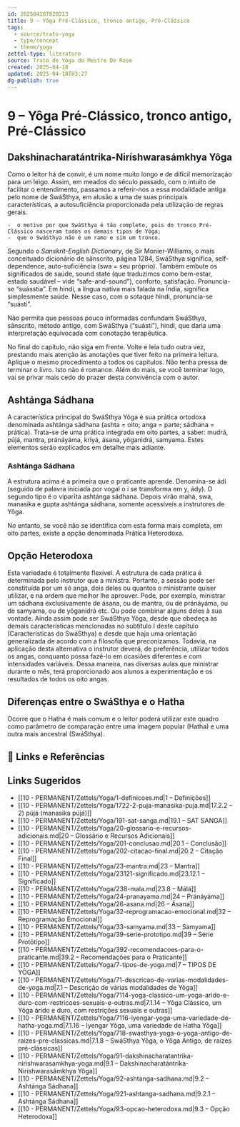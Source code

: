 ```yaml
---
id: 20250418T020213
title: 9 – Yôga Pré-Clássico, tronco antigo, Pré-Clássico
tags:
  - source/trato-yoga
  - type/concept
  - theme/yoga
zettel-type: literature
source: Trato de Yôga do Mestre De Rose
created: 2025-04-18
updated: 2025-04-18T03:27
dg-publish: true
---
```


# 9 – Yôga Pré-Clássico, tronco antigo, Pré-Clássico

## Dakshinacharatántrika-Niríshwarasámkhya Yôga

Como o leitor há de convir, é um nome muito longo e de difícil memorização para um leigo. Assim, em meados do século passado, com o intuito de facilitar o entendimento, passamos a referir-nos a essa modalidade antiga pelo nome de SwáSthya, em alusão a uma de suas principais características, a autosuficiência proporcionada pela utilização de regras gerais.

    -  o motivo por que SwáSthya é tão completo, pois do tronco Pré-Clássico nasceram todos os demais tipos de Yôga;
    -  que o SwáSthya não é um ramo e sim um tronco.

Segundo o *Sanskrit-English Dictionary*, de Sir Monier-Williams, o mais conceituado dicionário de sânscrito, página 1284, SwáSthya significa, self-dependence, auto-suficiência (swa = seu próprio). Também embute os significados de saúde, sound state (que traduzimos como bem-estar, estado saudável – vide “safe-and-sound”), conforto, satisfação. Pronuncia-se “suásstia”. Em hindi, a língua nativa mais falada na Índia, significa simplesmente saúde. Nesse caso, com o sotaque hindi, pronuncia-se “suásti”.

Não permita que pessoas pouco informadas confundam SwáSthya, sânscrito, método antigo, com SwáSthya (“suásti”), hindi, que daria uma interpretação equivocada com conotação terapêutica.

No final do capítulo, não siga em frente. Volte e leia tudo outra vez, prestando mais atenção às anotações que tiver feito na primeira leitura. Aplique o mesmo procedimento a todos os capítulos. Não tenha pressa de terminar o livro. Isto não é romance. Além do mais, se você terminar logo, vai se privar mais cedo do prazer desta convivência com o autor.

## Ashtánga Sádhana

A característica principal do SwáSthya Yôga é sua prática ortodoxa denominada ashtánga sádhana (ashta = oito; anga = parte; sádhana = prática). Trata-se de uma prática integrada em oito partes, a saber: mudrá, pújá, mantra, pránáyáma, kriyá, ásana, yôganidrá, samyama. Estes elementos serão explicados em detalhe mais adiante.

### Ashtánga Sádhana
A estrutura acima é a primeira que o praticante aprende. Denomina-se ádi (seguido de palavra iniciada por vogal o i se transforma em y, ády). O segundo tipo é o viparīta ashtánga sádhana. Depois virão mahá, swa, manasika e gupta ashtánga sádhana, somente acessíveis a instrutores de Yôga.

No entanto, se você não se identifica com esta forma mais completa, em oito partes, existe a opção denominada Prática Heterodoxa.

## Opção Heterodoxa

Esta variedade é totalmente flexível. A estrutura de cada prática é determinada pelo instrutor que a ministra. Portanto, a sessão pode ser constituída por um só anga, dois deles ou quantos o ministrante quiser utilizar, e na ordem que melhor lhe aprouver. Pode, por exemplo, ministrar um sádhana exclusivamente de ásana, ou de mantra, ou de pránáyáma, ou de samyama, ou de yôganidrá etc. Ou pode combinar alguns deles à sua vontade. Ainda assim pode ser SwáSthya Yôga, desde que obedeça às demais características mencionadas no subtítulo I deste capítulo (Características do SwáSthya) e desde que haja uma orientação generalizada de acordo com a filosofia que preconizamos. Todavia, na aplicação desta alternativa o instrutor deverá, de preferência, utilizar todos os angas, conquanto possa fazê-lo em ocasiões diferentes e com intensidades variáveis. Dessa maneira, nas diversas aulas que ministrar durante o mês, terá proporcionado aos alunos a experimentação e os resultados de todos os oito angas.

## Diferenças entre o SwáSthya e o Hatha

Ocorre que o Hatha é mais comum e o leitor poderá utilizar este quadro como parâmetro de comparação entre uma imagem popular (Hatha) e uma outra mais ancestral (SwáSthya).


## 🔗 Links e Referências

## Links Sugeridos

- [[10 - PERMANENT/Zettels/Yoga/1-definicoes.md\|1 – Definições]]
- [[10 - PERMANENT/Zettels/Yoga/1722-2-puja-manasika-puja.md\|17.2.2 – 2) pújá (manasika pújá)]]
- [[10 - PERMANENT/Zettels/Yoga/191-sat-sanga.md\|19.1 – SAT SANGA]]
- [[10 - PERMANENT/Zettels/Yoga/20-glossario-e-recursos-adicionais.md\|20 – Glossário e Recursos Adicionais]]
- [[10 - PERMANENT/Zettels/Yoga/201-conclusao.md\|20.1 – Conclusão]]
- [[10 - PERMANENT/Zettels/Yoga/202-citacao-final.md\|20.2 – Citação Final]]
- [[10 - PERMANENT/Zettels/Yoga/23-mantra.md\|23 – Mantra]]
- [[10 - PERMANENT/Zettels/Yoga/23121-significado.md\|23.12.1 – Significado]]
- [[10 - PERMANENT/Zettels/Yoga/238-mala.md\|23.8 – Málá]]
- [[10 - PERMANENT/Zettels/Yoga/24-pranayama.md\|24 – Pránáyáma]]
- [[10 - PERMANENT/Zettels/Yoga/26-asana.md\|26 – Ásana]]
- [[10 - PERMANENT/Zettels/Yoga/32-reprogramacao-emocional.md\|32 – Reprogramação Emocional]]
- [[10 - PERMANENT/Zettels/Yoga/33-samyama.md\|33 – Samyama]]
- [[10 - PERMANENT/Zettels/Yoga/39-serie-prototipo.md\|39 – Série Protótipo]]
- [[10 - PERMANENT/Zettels/Yoga/392-recomendacoes-para-o-praticante.md\|39.2 – Recomendações para o Praticante]]
- [[10 - PERMANENT/Zettels/Yoga/7-tipos-de-yoga.md\|7 – TIPOS DE YÔGA]]
- [[10 - PERMANENT/Zettels/Yoga/71-descricao-de-varias-modalidades-de-yoga.md\|7.1 – Descrição de várias modalidades de Yôga]]
- [[10 - PERMANENT/Zettels/Yoga/7114-yoga-classico-um-yoga-arido-e-duro-com-restricoes-sexuais-e-outras.md\|7.1.14 – Yôga Clássico, um Yôga árido e duro, com restrições sexuais e outras]]
- [[10 - PERMANENT/Zettels/Yoga/7116-iyengar-yoga-uma-variedade-de-hatha-yoga.md\|7.1.16 – Iyengar Yôga, uma variedade de Hatha Yôga]]
- [[10 - PERMANENT/Zettels/Yoga/718-swasthya-yoga-o-yoga-antigo-de-raizes-pre-classicas.md\|7.1.8 – SwáSthya Yôga, o Yôga Antigo, de raízes pré-clássicas]]
- [[10 - PERMANENT/Zettels/Yoga/91-dakshinacharatantrika-nirishwarasamkhya-yoga.md\|9.1 – Dakshinacharatántrika-Niríshwarasámkhya Yôga]]
- [[10 - PERMANENT/Zettels/Yoga/92-ashtanga-sadhana.md\|9.2 – Ashtánga Sádhana]]
- [[10 - PERMANENT/Zettels/Yoga/921-ashtanga-sadhana.md\|9.2.1 – Ashtánga Sádhana]]
- [[10 - PERMANENT/Zettels/Yoga/93-opcao-heterodoxa.md\|9.3 – Opção Heterodoxa]]